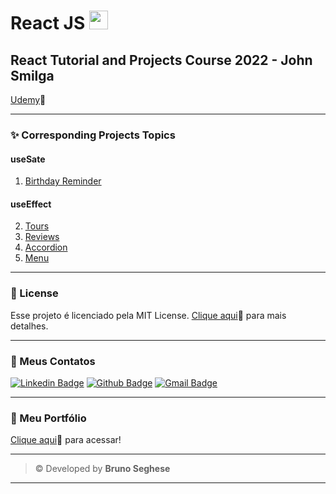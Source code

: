 <base target="_blank">

# React JS <img src="https://cdn.jsdelivr.net/gh/devicons/devicon/icons/react/react-original.svg" width="30px"/>

## React Tutorial and Projects Course 2022 - John Smilga

[Udemy]("https://www.udemy.com/course/react-tutorial-and-projects-course/?referralCode=FEE6A921AF07E2563CEF")🔗

---

### ✨ Corresponding Projects Topics

#### **useSate**

1. [Birthday Reminder]("https://sm-birthday-reminder.netlify.app/")

#### **useEffect**

2. [Tours]("https://sm-tours.netlify.app/")
3. [Reviews]("https://sm-reviews.netlify.app/")
4. [Accordion]("https://sm-accordion.netlify.app/")
5. [Menu](https://sm-menu.netlify.app/)

---

### 📝 License

Esse projeto é licenciado pela MIT License. [Clique aqui](https://pt.wikipedia.org/wiki/Licen%C3%A7a_MIT)🔗 para mais detalhes.

---

### 💬 Meus Contatos

[![Linkedin Badge](https://img.shields.io/badge/LinkedIn-0077B5?style=for-the-badge&logo=linkedin&logoColor=white)](https://www.linkedin.com/in/brunoseghese/) [![Github Badge](https://img.shields.io/badge/GitHub-100000?style=for-the-badge&logo=github&logoColor=white)](https://github.com/brseghese) [![Gmail Badge](https://img.shields.io/badge/Gmail-D14836?style=for-the-badge&logo=gmail&logoColor=white)](mailto:brseghese@gmail.com)

---

### 💼 Meu Portfólio

[Clique aqui](https://brseghese.github.io)🔗 para acessar!

---

> © Developed by **Bruno Seghese**

---
